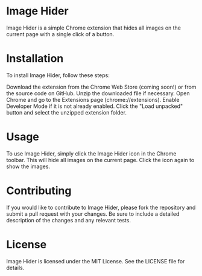 # Image Hider
Image Hider is a simple Chrome extension that hides all images on the current page with a single click of a button.

# Installation
To install Image Hider, follow these steps:

  Download the extension from the Chrome Web Store (coming soon!) or from the source code on GitHub.
  Unzip the downloaded file if necessary.
  Open Chrome and go to the Extensions page (chrome://extensions).
  Enable Developer Mode if it is not already enabled.
  Click the "Load unpacked" button and select the unzipped extension folder.
# Usage
To use Image Hider, simply click the Image Hider icon in the Chrome toolbar. This will hide all images on the current page. Click the icon again to show the images.

# Contributing
If you would like to contribute to Image Hider, please fork the repository and submit a pull request with your changes. Be sure to include a detailed description of the changes and any relevant tests.

# License
Image Hider is licensed under the MIT License. See the LICENSE file for details.
